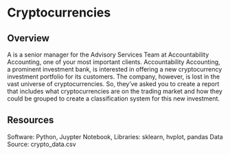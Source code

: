 # Cryptocurrencies

## Overview

A is a senior manager for the Advisory Services Team at Accountability Accounting, one of your most important clients. Accountability Accounting, a prominent investment bank, is interested in offering a new cryptocurrency investment portfolio for its customers. The company, however, is lost in the vast universe of cryptocurrencies. So, they’ve asked you to create a report that includes what cryptocurrencies are on the trading market and how they could be grouped to create a classification system for this new investment.


## Resources

Software: Python, Juypter Notebook, 
Libraries: sklearn, hvplot, pandas
Data Source: crypto_data.csv
